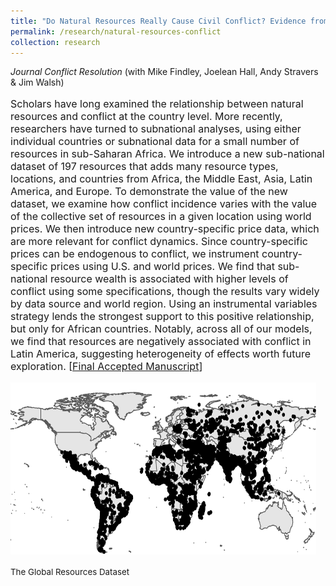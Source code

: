 ```yaml
---
title: "Do Natural Resources Really Cause Civil Conflict? Evidence from the New Global Resources Dataset"
permalink: /research/natural-resources-conflict
collection: research
---
```


<style>
.thumbnailnrc {
    background-color: black;
    height: 275px;
    display: inline-block; 
    background-size: cover; 
    background-position: center center;
    background-repeat: no-repeat;
}
</style>

*Journal Conflict Resolution* (with Mike Findley, Joelean Hall, Andy Stravers & Jim Walsh)

<p style="font-size: 12pt; width: 100%; text-align: left;">Scholars have long examined the relationship between natural resources and conflict at the country level. More recently, researchers have turned to subnational analyses, using either individual countries or subnational data for a small number of resources in sub-Saharan Africa. We introduce a new sub-national dataset of 197 resources that adds many resource types, locations, and countries from Africa, the Middle East, Asia, Latin America, and Europe. To demonstrate the value of the new dataset, we examine how conflict incidence varies with the value of the collective set of resources in a given location using world prices. We then introduce new country-specific price data, which are more relevant for conflict dynamics. Since country-specific prices can be endogenous to conflict, we instrument country-specific prices using U.S. and world prices. We find that sub-national resource wealth is associated with higher levels of conflict using some specifications, though the results vary widely by data source and world region. Using an instrumental variables strategy lends the strongest support to this positive relationship, but only for African countries. Notably, across all of our models, we find that resources are negatively associated with conflict in Latin America, suggesting heterogeneity of effects worth future exploration. [<a href="https://mikedenly.com/files/natural-resources-conflict.pdf">Final Accepted Manuscript</a>]</p> 

<p style="font-size: 12pt; width: 100%; text-align: left;"><img src="/images/world_nr.png" class="thumbnailnrc" style="width: 97%;"></p>

<p style="font-size: 10pt; width: 100%; text-align: left;">The Global Resources Dataset</p> 